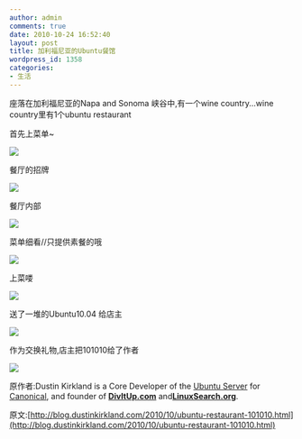 ```yaml
---
author: admin
comments: true
date: 2010-10-24 16:52:40
layout: post
title: 加利福尼亚的Ubuntu餐馆
wordpress_id: 1358
categories:
- 生活
---
```


座落在加利福尼亚的Napa and Sonoma 峡谷中,有一个wine country...wine country里有1个ubuntu restaurant

首先上菜单~

![](http://imgur.com/jIJqk.jpg)

餐厅的招牌

![](http://imgur.com/Vo8K3.jpg)

餐厅内部

![](http://imgur.com/J8v6R.jpg)

菜单细看//只提供素餐的哦

![](http://imgur.com/Lihsc.jpg)

上菜喽

![](http://imgur.com/VsgVJ.jpg)

送了一堆的Ubuntu10.04 给店主

![](http://imgur.com/X0CD3.jpg)

作为交换礼物,店主把101010给了作者

![](http://imgur.com/irLBK.jpg)

原作者:Dustin Kirkland is a Core Developer of the [Ubuntu Server](https://launchpad.net/~kirkland) for [Canonical](http://www.canonical.com/), and founder of [**DivItUp.com**](https://www.divitup.com/) and[**LinuxSearch.org**](http://linuxsearch.org/).

原文:[http://blog.dustinkirkland.com/2010/10/ubuntu-restaurant-101010.html](http://blog.dustinkirkland.com/2010/10/ubuntu-restaurant-101010.html)

